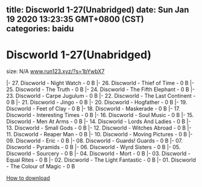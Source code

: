 
title: Discworld 1-27(Unabridged)
date: Sun Jan 19 2020 13:23:35 GMT+0800 (CST)    
categories: baidu
---

# Discworld 1-27(Unabridged)
size: N/A
 www.run123.xyz/?s=1bYwbX7
 
|- 27. Discworld - Night Watch - 0 B
|- 26. Discworld - Thief of Time - 0 B
|- 25. Discworld - The Truth - 0 B
|- 24. Discworld - The Fifth Elephant - 0 B
|- 23. Discworld - Carpe Jugulum - 0 B
|- 22. Discworld - The Last Continent - 0 B
|- 21. Discworld - Jingo - 0 B
|- 20. Discworld - Hogfather - 0 B
|- 19. Discworld - Feet of Clay - 0 B
|- 18. Discworld - Maskerade - 0 B
|- 17. Discworld - Interesting Times - 0 B
|- 16. Discworld - Soul Music - 0 B
|- 15. Discworld - Men At Arms - 0 B
|- 14. Discworld - Lords And Ladies - 0 B
|- 13. Discworld - Small Gods - 0 B
|- 12. Discworld - Witches Abroad - 0 B
|- 11. Discworld - Reaper Man - 0 B
|- 10. Discworld - Moving Pictures - 0 B
|- 09. Discworld - Eric - 0 B
|- 08. Discworld - Guards! Guards - 0 B
|- 07. Discworld - Pyramids - 0 B
|- 06. Discworld - Wyrd Sisters - 0 B
|- 05. Discworld - Sourcery - 0 B
|- 04. Discworld - Mort - 0 B
|- 03. Discworld - Equal Rites - 0 B
|- 02. Discworld - The Light Fantastic - 0 B
|- 01. Discworld - The Colour of Magic - 0 B

[How to download](https://bpcam.bemobtrk.com/go/2ceec3aa-1ca2-46d6-b9ff-aaa5c184517c?jno=261)